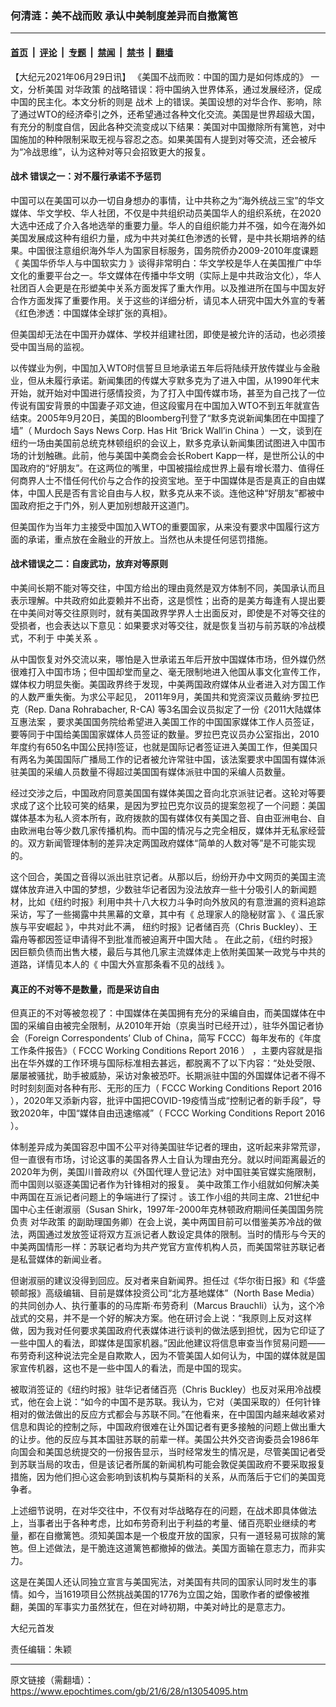 ### 何清涟：美不战而败 承认中美制度差异而自撤篱笆

---

#### [首页](../../../..?n13054095) &nbsp;|&nbsp; [评论](../../../../../epoch-comment?n13054095) &nbsp;|&nbsp; [专题](../../../../../epoch-special?n13054095) &nbsp;|&nbsp; [禁闻](../../../../../epoch-news?n13054095) &nbsp;|&nbsp; [禁书](../../../../../books?n13054095) &nbsp;|&nbsp; [翻墙](https://github.com/gfw-breaker/nogfw/blob/master/README.md?n13054095)


<div class="post_content" id="artbody" itemprop="articleBody">
 <!-- article content begin -->
 <p>
  【大纪元2021年06月29日讯】
  <ok href="https://www.epochtimes.com/gb/21/6/27/n13050981.htm">
   《美国不战而败：中国的国力是如何炼成的》
  </ok>
  一文，分析美国
  <ok href="https://www.epochtimes.com/gb/tag/%E5%AF%B9%E5%8D%8E%E6%94%BF%E7%AD%96.html">
   对华政策
  </ok>
  的战略错误：将中国纳入世界体系，通过发展经济，促成中国的民主化。本文分析的则是
  <ok href="https://www.epochtimes.com/gb/tag/%E6%88%98%E6%9C%AF.html">
   战术
  </ok>
  上的错误。美国设想的对华合作、影响，除了通过WTO的经济牵引之外，还希望通过各种文化交流。美国是世界超级大国，有充分的制度自信，因此各种交流变成以下结果：美国对中国撤除所有篱笆，对中国施加的种种限制采取无视与容忍之态。如果美国有人提到对等交流，还会被斥为“冷战思维”，认为这种对等只会招致更大的报复。
 </p>
 <h4>
  <ok href="https://www.epochtimes.com/gb/tag/%E6%88%98%E6%9C%AF.html">
   战术
  </ok>
  错误之一：对不履行承诺不予惩罚
 </h4>
 <p>
  中国可以在美国可以办一切自身想办的事情，让中共称之为“海外统战三宝”的华文媒体、华文学校、华人社团，不仅是中共组织动员美国华人的组织系统，在2020大选中还成了介入各地选举的重要力量。华人的自组织能力并不强，如今在海外如美国发展成这种有组织力量，成为中共对美红色渗透的长臂，是中共长期培养的结果。中国很注意组织海外华人为国家目标服务，国务院侨办2009-2010年度课题《
  <ok href="http://qwgzyj.gqb.gov.cn/158/1720.shtml">
   美国华侨华人与中国软实力
  </ok>
  》谈得非常明白：华文学校是华人在美国推广中华文化的重要平台之一。华文媒体在传播中华文明（实际上是中共政治文化），华人社团百人会更是在形塑美中关系方面发挥了重大作用。以及推进所在国与中国友好合作方面发挥了重要作用。关于这些的详细分析，请见本人研究中国大外宣的专著《红色渗透：中国媒体全球扩张的真相》。
 </p>
 <p>
  但美国却无法在中国开办媒体、学校并组建社团，即使是被允许的活动，也必须接受中国当局的监视。
 </p>
 <p>
  以传媒业为例，中国加入WTO时信誓旦旦地承诺五年后将陆续开放传媒业与金融业，但从未履行承诺。新闻集团的传媒大亨默多克为了进入中国，从1990年代末开始，就开始对中国进行感情投资，为了打入中国传媒市场，甚至为自己找了一位传说有国安背景的中国妻子邓文迪，但这段蜜月在中国加入WTO不到五年就宣告结束。2005年9月20日，美国的Bloomberg刊登了“默多克说新闻集团在中国撞了墙”（
  <ok href="https://www.smh.com.au/business/murdoch-hits-brick-wall-in-china-20050920-gdm3hl.html">
   Murdoch Says News Corp. Has Hit ‘Brick Wall’in China
  </ok>
  ）一文，谈到在纽约一场由美国前总统克林顿组织的会议上，默多克承认新闻集团试图进入中国市场的计划触礁。此前，他与美国中美商会会长Robert Kapp一样，是世所公认的中国政府的“好朋友”。在这两位的嘴里，中国被描绘成世界上最有增长潜力、值得任何商界人士不惜任何代价与之合作的投资宝地。至于中国媒体是否是真正的自由媒体，中国人民是否有言论自由与人权，默多克从来不谈。连他这种“好朋友”都被中国政府拒之于门外，别人更加别想敲开这道门。
 </p>
 <p>
  但美国作为当年力主接受中国加入WTO的重要国家，从来没有要求中国履行这方面的承诺，重点放在金融业的开放上。当然也从未提任何惩罚措施。
 </p>
 <h4>
  战术错误之二：自废武功，放弃对等原则
 </h4>
 <p>
  中美间长期不能对等交往，中国方给出的理由竟然是双方体制不同，美国承认而且表示理解。中共政府如此耍赖并不出奇，这是惯性；出奇的是美方每逢有人提出要在中美间对等交往原则时，就有美国政界学界人士出面反对，即使是不对等交往的受损者，也会表达以下意见：如果要求对等交往，就是恢复当初与前苏联的冷战模式，不利于
  <ok href="https://www.epochtimes.com/gb/tag/%E4%B8%AD%E7%BE%8E%E5%85%B3%E7%B3%BB.html">
   中美关系
  </ok>
  。
 </p>
 <p>
  从中国恢复对外交流以来，哪怕是入世承诺五年后开放中国媒体市场，但外媒仍然很难打入中国市场；但中国却堂而皇之、毫无限制地进入他国从事文化宣传工作，媒体权力明显失衡。美国政界终于发现，中美两国政府媒体从业者进入对方国工作的人数严重失衡。为求公平起见，
  <ok href="https://www.rfi.fr/cn/%E4%B8%AD%E5%9B%BD/20110918-%E7%BE%8E%E8%AE%AE%E5%91%98%E6%8F%90%E6%A1%88%E5%90%81%E4%B8%AD%E7%BE%8E%E5%AF%B9%E7%AD%89%E4%BA%92%E6%B4%BE%E5%AA%92%E4%BD%93%E4%BA%BA%E5%91%98">
   2011年9月，美国共和党资深议员戴纳·罗拉巴克（Rep. Dana Rohrabacher, R-CA) 等3名国会议员拟定了一份《2011大陆媒体互惠法案
  </ok>
  ，要求美国国务院给希望进入美国工作的中国国家媒体工作人员签证，要等同于中国给美国国家媒体人员签证的数量。罗拉巴克议员办公室指出，2010年度约有650名中国公民持I签证，也就是国际记者签证进入美国工作，但美国只有两名为美国国际广播局工作的记者被允许常驻中国，该法案要求中国国有媒体派驻美国的采编人员数量不得超过美国国有媒体派驻中国的采编人员数量。
 </p>
 <p>
  经过交涉之后，中国政府同意美国国有媒体美国之音向北京派驻记者。这轮对等要求成了这个比较可笑的结果，是因为罗拉巴克尔议员的提案忽视了一个问题：美国媒体基本为私人资本所有，政府拨款的国有媒体仅有美国之音、自由亚洲电台、自由欧洲电台等少数几家传播机构。而中国的情况与之完全相反，媒体并无私家经营的。双方新闻管理体制的差异决定两国政府媒体“简单的人数对等”是不可能实现的。
 </p>
 <p>
  这个回合，美国之音得以派出驻京记者。从那以后，纷纷开办中文网页的美国主流媒体放弃进入中国的梦想，少数驻华记者因为没法放弃一些十分吸引人的新闻题材，比如《纽约时报》利用中共十八大权力斗争时向外放风的有意泄漏的资料追踪采访，写了一些揭露中共黑幕的文章，其中有《
  <ok href="https://cn.nytimes.com/china/20121026/c26princeling/">
   总理家人的隐秘财富
  </ok>
  》、《
  <ok href="http://cn.nytimes.com/article/china/2012/11/27/c27pingan/dual/">
   温氏家族与平安崛起
  </ok>
  》，中共对此不满，
  <ok href="https://cn.nytimes.com/china/20140128/c28visas/">
   纽约时报》记者储百亮（Chris Buckley）、王霜舟等都因签证申请得不到批准而被迫离开中国大陆
  </ok>
  。 在此之前，《纽约时报》因巨额负债而出售大楼，最后与其他几家主流媒体走上依附美国某一政党与中共的道路，详情见本人的《
  <ok href="https://www.epochtimes.com/gb/21/6/11/n13014420.htm">
   中国大外宣那条看不见的战线
  </ok>
  》。
 </p>
 <h4>
  真正的不对等不是数量，而是采访自由
 </h4>
 <p>
  但真正的不对等被忽视了：中国媒体在美国拥有充分的采编自由，而美国媒体在中国的采编自由被完全限制，从2010年开始（京奥当时已经开过），驻华外国记者协会（Foreign Correspondents’ Club of China，简写 FCCC）每年发布的《年度工作条件报告》（
  <ok href="https://www.fcchk.org/fccc-working-conditions-report-2016/">
   FCCC Working Conditions Report 2016
  </ok>
  ） ，主要内容就是指出在华外媒的工作环境与国际标准相去甚远，都脱离不了以下内容：“处处受限、屡屡被骚扰，助手被威胁，采访对象被恐吓。长期派驻中国的外国媒体记者不得不时时刻刻面对各种有形、无形的压力（
  <ok href="https://www.dropbox.com/s/xye6bhhic0s4hqm/2020%20FCCC%20Report.pdf?dl=0">
   FCCC Working Conditions Report 2016
  </ok>
  ），2020年又添新内容，批评中国把COVID-19疫情当成“控制记者的新手段”，导致2020年，中国“媒体自由迅速缩减”（
  <ok href="https://www.dropbox.com/s/xye6bhhic0s4hqm/2020%20FCCC%20Report.pdf?dl=0">
   FCCC Working Conditions Report 2016
  </ok>
  ）。
 </p>
 <p>
  体制差异成为美国容忍中国不公平对待美国驻华记者的理由，这听起来非常荒谬，但一直很有市场，讨论这事的美国各界人士自认为理由充分。就以时间距离最近的2020年为例，美国川普政府以《外国代理人登记法》对中国驻美官媒实施限制，而中国则以驱逐美国记者作为针锋相对的报复。
  <ok href="https://www.voachinese.com/a/us-china-press-freedom-and-press-reciprocity-20200616/5465294.html">
   美中政策工作小组就如何解决美中两国在互派记者问题上的争端进行了探讨
  </ok>
  。该工作小组的共同主席、21世纪中国中心主任谢淑丽（Susan Shirk，1997年-2000年克林顿政府期间任美国国务院负责
  <ok href="https://www.epochtimes.com/gb/tag/%E5%AF%B9%E5%8D%8E%E6%94%BF%E7%AD%96.html">
   对华政策
  </ok>
  的副助理国务卿）在会上说，美中两国目前可以借鉴美苏冷战的做法，两国通过发放签证将双方互派记者人数设定具体的限制。当时的情形与今天的中美两国情形一样：苏联记者均为共产党官方宣传机构人员，而美国常驻苏联记者是私营媒体的新闻业者。
 </p>
 <p>
  但谢淑丽的建议没得到回应。反对者来自新闻界。担任过《华尔街日报》和《华盛顿邮报》高级编辑、目前是媒体投资公司“北方基地媒体”（North Base Media）的共同创办人、执行董事的的马库斯·布劳奇利（Marcus Brauchli）认为，这个冷战式的交易，并不是一个好的解决方案。他在研讨会上说：“我原则上反对这样做，因为我对任何要求美国政府代表媒体进行谈判的做法感到担忧，因为它印证了一些中国人的看法，即媒体是国家机器。”因此他建议将信息审查当作贸易问题——布劳奇利这种说法完全是自欺欺人，因为不管美国人如何认为，中国的媒体就是国家宣传机器，这也不是一些中国人的看法，而是中国的现实。
 </p>
 <p>
  被取消签证的《纽约时报》驻华记者储百亮（Chris Buckley）也反对采用冷战模式，他在会上说：“如今的中国不是苏联。我认为，它对（美国采取的）任何针锋相对的做法做出的反应方式都会与苏联不同。”在他看来，在中国国内越来越收紧对信息和舆论的控制之际，中国政府很难在让外国记者有更多接触的问题上做出重大的让步。他的反应与其本国驻苏联的前辈一样。美国公共外交咨询委员会1986年向国会和美国总统提交的一份报告显示，当时经常发生的情况是，尽管美国记者受到苏联当局的攻击，但是该记者所属的新闻机构可能会敦促美国政府不要采取报复措施，因为他们担心这会影响到该机构与莫斯科的关系，从而落后于它们的美国竞争者。
 </p>
 <p>
  上述细节说明，在对华交往中，不仅有对华战略存在的问题，在战术即具体做法上，当事者出于各种考虑，比如布劳奇利出于利益的考量、储百亮职业继续的考量，都在自撤篱笆。须知美国本是一个极度开放的国家，只有一道轻易可拔除的篱笆。但上述做法，是干脆连这道篱笆都撤掉的做法。美国方面输在意志力，而非实力。
 </p>
 <p>
  这是在美国人还认同独立宣言与美国宪法，对美国有共同的国家认同时发生的事情。如今，当1619项目公然挑战美国的1776为立国之始，国歌作者的塑像被推翻，美国的军事实力虽然犹在，但在对峙初期，中美对峙比的是意志力。
 </p>
 <p>
  大纪元首发
 </p>
 <p>
  责任编辑：朱颖
 </p>
 <!-- article content end -->
 <div id="below_article_ad">
 </div>
</div>


---

原文链接（需翻墙）：https://www.epochtimes.com/gb/21/6/28/n13054095.htm